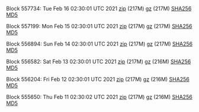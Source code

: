 Block 557734: Tue Feb 16 02:30:01 UTC 2021 [zip](https://files.01coin.io/mainnet/2021-02-16/bootstrap.dat.zip) (217M) [gz](https://files.01coin.io/mainnet/2021-02-16/bootstrap.dat.tar.gz) (217M) [SHA256](https://files.01coin.io/mainnet/2021-02-16/sha256.txt) [MD5](https://files.01coin.io/mainnet/2021-02-16/md5.txt)

Block 557199: Mon Feb 15 02:30:01 UTC 2021 [zip](https://files.01coin.io/mainnet/2021-02-15/bootstrap.dat.zip) (217M) [gz](https://files.01coin.io/mainnet/2021-02-15/bootstrap.dat.tar.gz) (217M) [SHA256](https://files.01coin.io/mainnet/2021-02-15/sha256.txt) [MD5](https://files.01coin.io/mainnet/2021-02-15/md5.txt)

Block 556894: Sun Feb 14 02:30:01 UTC 2021 [zip](https://files.01coin.io/mainnet/2021-02-14/bootstrap.dat.zip) (217M) [gz](https://files.01coin.io/mainnet/2021-02-14/bootstrap.dat.tar.gz) (217M) [SHA256](https://files.01coin.io/mainnet/2021-02-14/sha256.txt) [MD5](https://files.01coin.io/mainnet/2021-02-14/md5.txt)

Block 556582: Sat Feb 13 02:30:01 UTC 2021 [zip](https://files.01coin.io/mainnet/2021-02-13/bootstrap.dat.zip) (217M) [gz](https://files.01coin.io/mainnet/2021-02-13/bootstrap.dat.tar.gz) (216M) [SHA256](https://files.01coin.io/mainnet/2021-02-13/sha256.txt) [MD5](https://files.01coin.io/mainnet/2021-02-13/md5.txt)

Block 556204: Fri Feb 12 02:30:01 UTC 2021 [zip](https://files.01coin.io/mainnet/2021-02-12/bootstrap.dat.zip) (217M) [gz](https://files.01coin.io/mainnet/2021-02-12/bootstrap.dat.tar.gz) (216M) [SHA256](https://files.01coin.io/mainnet/2021-02-12/sha256.txt) [MD5](https://files.01coin.io/mainnet/2021-02-12/md5.txt)

Block 555650: Thu Feb 11 02:30:02 UTC 2021 [zip](https://files.01coin.io/mainnet/2021-02-11/bootstrap.dat.zip) (217M) [gz](https://files.01coin.io/mainnet/2021-02-11/bootstrap.dat.tar.gz) (216M) [SHA256](https://files.01coin.io/mainnet/2021-02-11/sha256.txt) [MD5](https://files.01coin.io/mainnet/2021-02-11/md5.txt)
